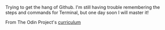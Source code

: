 Trying to get the hang of Github. I'm still having trouble remembering the steps and commands for Terminal, but one day soon I will master it!
<p>
From The Odin Project's <a href="http://www.theodinproject.com/courses/web-development-101/lessons/html-css">curriculum</a>